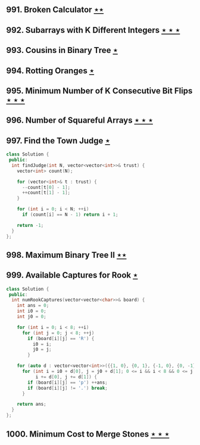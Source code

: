 ## 991. Broken Calculator [$\star\star$](https://leetcode.com/problems/broken-calculator)

## 992. Subarrays with K Different Integers [$\star\star\star$](https://leetcode.com/problems/subarrays-with-k-different-integers)

## 993. Cousins in Binary Tree [$\star$](https://leetcode.com/problems/cousins-in-binary-tree)

## 994. Rotting Oranges [$\star$](https://leetcode.com/problems/rotting-oranges)

## 995. Minimum Number of K Consecutive Bit Flips [$\star\star\star$](https://leetcode.com/problems/minimum-number-of-k-consecutive-bit-flips)

## 996. Number of Squareful Arrays [$\star\star\star$](https://leetcode.com/problems/number-of-squareful-arrays)

## 997. Find the Town Judge [$\star$](https://leetcode.com/problems/find-the-town-judge)

```cpp
class Solution {
 public:
  int findJudge(int N, vector<vector<int>>& trust) {
    vector<int> count(N);

    for (vector<int>& t : trust) {
      --count[t[0] - 1];
      ++count[t[1] - 1];
    }

    for (int i = 0; i < N; ++i)
      if (count[i] == N - 1) return i + 1;

    return -1;
  }
};
```

## 998. Maximum Binary Tree II [$\star\star$](https://leetcode.com/problems/maximum-binary-tree-ii)

## 999. Available Captures for Rook [$\star$](https://leetcode.com/problems/available-captures-for-rook)

```cpp
class Solution {
 public:
  int numRookCaptures(vector<vector<char>>& board) {
    int ans = 0;
    int i0 = 0;
    int j0 = 0;

    for (int i = 0; i < 8; ++i)
      for (int j = 0; j < 8; ++j)
        if (board[i][j] == 'R') {
          i0 = i;
          j0 = j;
        }

    for (auto d : vector<vector<int>>({{1, 0}, {0, 1}, {-1, 0}, {0, -1}}))
      for (int i = i0 + d[0], j = j0 + d[1]; 0 <= i && i < 8 && 0 <= j && j < 8;
           i += d[0], j += d[1]) {
        if (board[i][j] == 'p') ++ans;
        if (board[i][j] != '.') break;
      }

    return ans;
  }
};
```

## 1000. Minimum Cost to Merge Stones [$\star\star\star$](https://leetcode.com/problems/minimum-cost-to-merge-stones)
